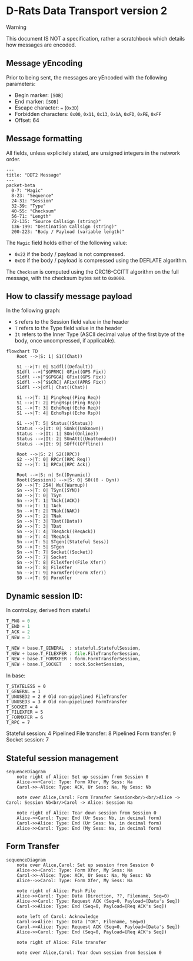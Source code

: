 # D-Rats Data Transport version 2

> [!WARNING]
> This document IS NOT a specification, rather a scratchbook which details how messages are encoded.

## Message yEncoding
Prior to being sent, the messages are yEncoded with the following parameters:
  * Begin marker: `[SOB]`
  * End marker: `[SOB]`
  * Escape character: `=` (`0x3D`)
  * Forbidden characters: `0x00`, `0x11`, `0x13`, `0x1A`, `0xFD`, `0xFE`, `0xFF`
  * Offset: 64

## Message formatting

All fields, unless explicitely stated, are unsigned integers in the network order.

```mermaid
---
title: "DDT2 Message"
---
packet-beta
  0-7: "Magic"
  8-23: "Sequence"
  24-31: "Session"
  32-39: "Type"
  40-55: "Checksum"
  56-71: "Length"
  72-135: "Source Callsign (string)"
  136-199: "Destination Callsign (string)"
  200-223: "Body / Payload (variable length)"
```

The `Magic` field holds either of the following value:
  * `0x22` if the body / payload is not compressed.
  * `0xDD` if the body / payload is compressed using the DEFLATE algorithm.

The `Checksum` is computed using the CRC16-CCITT algorithm on the full message, with the checksum bytes set to `0x0000`. 

## How to classify message payload

In the following graph:
  * `S` refers to the Session field value in the header
  * `T` refers to the Type field value in the header
  * `It` refers to the Inner Type (ASCII decimal value of the first byte of the body, once uncompressed, if applicable).

```mermaid
flowchart TD
    Root -->|S: 1| S1((Chat))

    S1 -->|T: 0| S1dfl((Default))
    S1dfl -->|^$GPRMC| GFix((GPS Fix))
    S1dfl -->|^$GPGGA| GFix((GPS Fix))
    S1dfl -->|^$$CRC| AFix((APRS Fix))
    S1dfl -->|dfl| Chat((Chat))

    S1 -->|T: 1| PingReq((Ping Req))
    S1 -->|T: 2| PingRsp((Ping Rsp))
    S1 -->|T: 3| EchoReq((Echo Req))
    S1 -->|T: 4| EchoRsp((Echo Rsp))

    S1 -->|T: 5| Status((Status))
    Status -->|It: 0| SUnk((Unknown))
    Status -->|It: 1| SOn((Online))
    Status -->|It: 2| SUnAtt((Unattended))
    Status -->|It: 9| SOff((Offline))

    Root -->|S: 2| S2((RPC))
    S2 -->|T: 0| RPCr((RPC Req))
    S2 -->|T: 1| RPCa((RPC Ack))

    Root -->|S: n| Sn((Dynamic))
    Root((Session)) -->|S: 0| S0((0 - Dyn))
    S0 -->|T: 254| Wu((Warmup))
    Sn -->|T: 0| TSyn((SYN))
    S0 -->|T: 0| TSyn
    Sn -->|T: 1| TAck((ACK))
    S0 -->|T: 1| TAck
    Sn -->|T: 2| TNak((NAK))
    S0 -->|T: 2| TNak
    Sn -->|T: 3| TDat((Data))
    S0 -->|T: 3| TDat
    Sn -->|T: 4| TReqAck((ReqAck))
    S0 -->|T: 4| TReqAck
    Sn -->|T: 5| STgen((Stateful Sess))
    S0 -->|T: 5| STgen
    Sn -->|T: 7| Socket((Socket))
    S0 -->|T: 7| Socket
    Sn -->|T: 8| FileXfer((File Xfer))
    S0 -->|T: 8| FileXfer
    Sn -->|T: 9| FormXfer((Form Xfer))
    S0 -->|T: 9| FormXfer
```

## Dynamic session ID:

In control.py, derived from stateful

```python
T_PNG = 0
T_END = 1
T_ACK = 2
T_NEW = 3

T_NEW + base.T_GENERAL  : stateful.StatefulSession,
T_NEW + base.T_FILEXFER : file.FileTransferSession,
T_NEW + base.T_FORMXFER : form.FormTransferSession,
T_NEW + base.T_SOCKET   : sock.SocketSession,
```
In base:
```
T_STATELESS = 0
T_GENERAL = 1
T_UNUSED2 = 2 # Old non-pipelined FileTransfer
T_UNUSED3 = 3 # Old non-pipelined FormTransfer
T_SOCKET = 4
T_FILEXFER = 5
T_FORMXFER = 6
T_RPC = 7
```

Stateful session: 4
Pipelined File transfer: 8
Pipelined Form transfer: 9
Socket session: 7

## Stateful session management

```mermaid
sequenceDiagram
    note right of Alice: Set up session from Session 0
    Alice->>+Carol: Type: Form Xfer, My Sess: Na
    Carol->>-Alice: Type: ACK, Ur Sess: Na, My Sess: Nb

    note over Alice,Carol: Form Transfer Session<br/><br/>Alice -> Carol: Session Nb<br/>Carol -> Alice: Session Na

    note right of Alice: Tear down session from Session 0
    Alice->>Carol: Type: End (Ur Sess: Nb, in decimal form)
    Carol->>Alice: Type: End (Ur Sess: Na, in decimal form)
    Alice->>Carol: Type: End (My Sess: Na, in decimal form)
```

## Form Transfer
```mermaid
sequenceDiagram
    note over Alice,Carol: Set up session from Session 0
    Alice->>+Carol: Type: Form Xfer, My Sess: Na
    Carol->>-Alice: Type: ACK, Ur Sess: Na, My Sess: Nb
    Alice-->>Carol: Type: Form Xfer, My Sess: Na

    note right of Alice: Push File
    Alice->>Carol: Type: Data (Direction, ??, Filename, Seq=0)
    Alice->>Carol: Type: Request ACK (Seq=0, Payload=[Data's Seq])
    Carol->>Alice: Type: End (Seq=0, Payload=[Req ACK's Seq])

    note left of Carol: Acknowledge
    Carol->>Alice: Type: Data ("OK", Filename, Seq=0)
    Carol->>Alice: Type: Request ACK (Seq=0, Payload=[Data's Seq])
    Alice->>Carol: Type: End (Seq=0, Payload=[Req ACK's Seq])

    note right of Alice: File transfer

    note over Alice,Carol: Tear down session from Session 0
```
